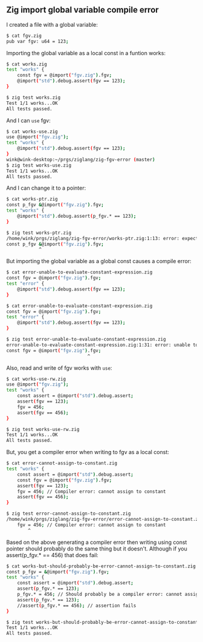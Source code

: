 ## Zig import global variable compile error

I created a file with a global variable:
```bash
$ cat fgv.zig 
pub var fgv: u64 = 123;
```

Importing the global variable as a local const in a funtion works:
```bash
$ cat works.zig 
test "works" {
    const fgv = @import("fgv.zig").fgv;
    @import("std").debug.assert(fgv == 123);
}

$ zig test works.zig 
Test 1/1 works...OK
All tests passed.
```

And I can `use` fgv:
```bash
$ cat works-use.zig
use @import("fgv.zig");
test "works" {
    @import("std").debug.assert(fgv == 123);
}
wink@wink-desktop:~/prgs/ziglang/zig-fgv-error (master)
$ zig test works-use.zig 
Test 1/1 works...OK
All tests passed.
```

And I can change it to a pointer:
```bash
$ cat works-ptr.zig 
const p_fgv &@import("fgv.zig").fgv;
test "works" {
    @import("std").debug.assert(p_fgv.* == 123);
}

$ zig test works-ptr.zig 
/home/wink/prgs/ziglang/zig-fgv-error/works-ptr.zig:1:13: error: expected token ';', found '&'
const p_fgv &@import("fgv.zig").fgv;
            ^
```

But importing the global variable as a global const causes a compile error:
```bash
$ cat error-unable-to-evaluate-constant-expression.zig 
const fgv = @import("fgv.zig").fgv;
test "error" {
    @import("std").debug.assert(fgv == 123);
}

$ cat error-unable-to-evaluate-constant-expression.zig 
const fgv = @import("fgv.zig").fgv;
test "error" {
    @import("std").debug.assert(fgv == 123);
}

$ zig test error-unable-to-evaluate-constant-expression.zig 
error-unable-to-evaluate-constant-expression.zig:1:31: error: unable to evaluate constant expression
const fgv = @import("fgv.zig").fgv;
                              ^
```

Also, read and write of fgv works with `use`:
```bash
$ cat works-use-rw.zig 
use @import("fgv.zig");
test "works" {
    const assert = @import("std").debug.assert;
    assert(fgv == 123);
    fgv = 456;
    assert(fgv == 456);
}

$ zig test works-use-rw.zig 
Test 1/1 works...OK
All tests passed.
```

But, you get a compiler error when writing to fgv as a local const:
```bash
$ cat error-cannot-assign-to-constant.zig
test "works" {
    const assert = @import("std").debug.assert;
    const fgv = @import("fgv.zig").fgv;
    assert(fgv == 123);
    fgv = 456; // Compiler error: cannot assign to constant
    assert(fgv == 456);
}

$ zig test error-cannot-assign-to-constant.zig
/home/wink/prgs/ziglang/zig-fgv-error/error-cannot-assign-to-constant.zig:5:9: error: cannot assign to constant
    fgv = 456; // Compiler error: cannot assign to constant
        ^
```

Based on the above generating a compiler error then writing using const pointer
should probably do the same thing but it doesn't. Although if you assert(p_fgv.* == 456)
that does fail:
```bash
$ cat works-but-should-probably-be-error-cannot-assign-to-constant.zig 
const p_fgv = &@import("fgv.zig").fgv;
test "works" {
    const assert = @import("std").debug.assert;
    assert(p_fgv.* == 123);
    p_fgv.* = 456; // Should probably be a compiler error: cannot assign to constant?
    assert(p_fgv.* == 123);
    //assert(p_fgv.* == 456); // assertion fails
}

$ zig test works-but-should-probably-be-error-cannot-assign-to-constant.zig 
Test 1/1 works...OK
All tests passed.
```
